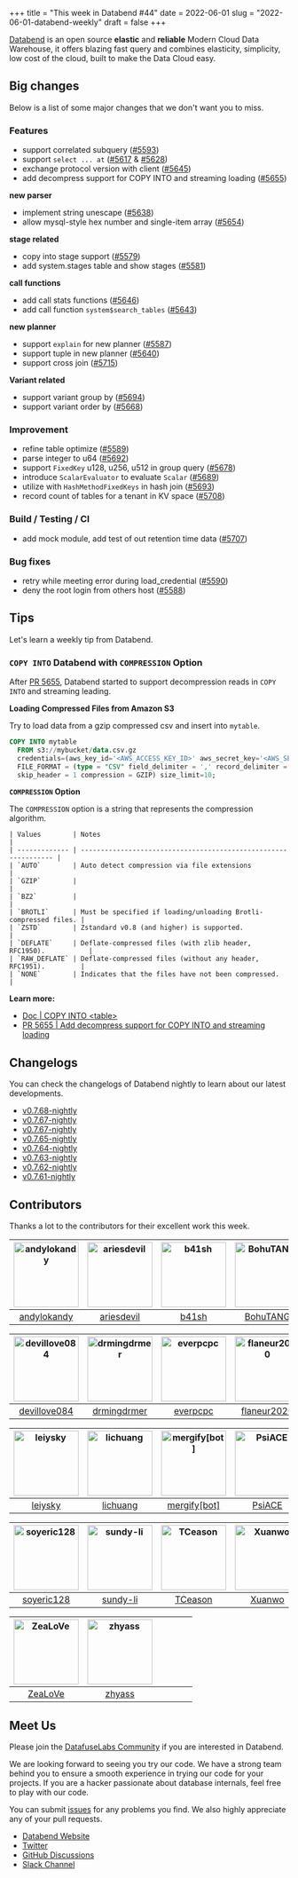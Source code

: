 +++
title = "This week in Databend #44"
date = 2022-06-01
slug = "2022-06-01-databend-weekly"
draft = false
+++

[Databend](https://github.com/datafuselabs/databend) is an open source **elastic** and **reliable** Modern Cloud Data Warehouse, it offers blazing fast query and combines elasticity, simplicity, low cost of the cloud, built to make the Data Cloud easy.

## Big changes

Below is a list of some major changes that we don't want you to miss.

### Features

- support correlated subquery ([#5593](https://github.com/datafuselabs/databend/pull/5593))
- support `select ... at` ([#5617](https://github.com/datafuselabs/databend/pull/5617) & [#5628](https://github.com/datafuselabs/databend/pull/5628))
- exchange protocol version with client ([#5645](https://github.com/datafuselabs/databend/pull/5645))
- add decompress support for COPY INTO and streaming loading ([#5655](https://github.com/datafuselabs/databend/pull/5655))

**new parser**

- implement string unescape ([#5638](https://github.com/datafuselabs/databend/pull/5638))
- allow mysql-style hex number and single-item array ([#5654](https://github.com/datafuselabs/databend/pull/5654))

**stage related**

- copy into stage support ([#5579](https://github.com/datafuselabs/databend/pull/5579))
- add system.stages table and show stages ([#5581](https://github.com/datafuselabs/databend/pull/5581))

**call functions**

- add call stats functions ([#5646](https://github.com/datafuselabs/databend/pull/5646))
- add call function `system$search_tables` ([#5643](https://github.com/datafuselabs/databend/pull/5663))

**new planner**

- support `explain` for new planner ([#5587](https://github.com/datafuselabs/databend/pull/5587))
- support tuple in new planner ([#5640](https://github.com/datafuselabs/databend/pull/5640))
- support cross join ([#5715](https://github.com/datafuselabs/databend/pull/5715))

**Variant related**

- support variant group by ([#5694](https://github.com/datafuselabs/databend/pull/5694))
- support variant order by ([#5668](https://github.com/datafuselabs/databend/pull/5668))

### Improvement

- refine table optimize ([#5589](https://github.com/datafuselabs/databend/pull/5589))
- parse integer to u64 ([#5692](https://github.com/datafuselabs/databend/pull/5692))
- support `FixedKey` u128, u256, u512 in group query ([#5678](https://github.com/datafuselabs/databend/pull/5678))
- introduce `ScalarEvaluator` to evaluate `Scalar` ([#5689](https://github.com/datafuselabs/databend/pull/5689))
- utilize with `HashMethodFixedKeys` in hash join ([#5693](https://github.com/datafuselabs/databend/pull/5693))
- record count of tables for a tenant in KV space ([#5708](https://github.com/datafuselabs/databend/pull/5708))

### Build / Testing / CI

- add mock module, add test of out retention time data ([#5707](https://github.com/datafuselabs/databend/pull/5707))

### Bug fixes

- retry while meeting error during load_credential ([#5590](https://github.com/datafuselabs/databend/pull/5590))
- deny the root login from others host ([#5588](https://github.com/datafuselabs/databend/pull/5588))

## Tips

Let's learn a weekly tip from Databend.

### `COPY INTO` Databend with `COMPRESSION` Option

After [PR 5655](https://github.com/datafuselabs/databend/pull/5655), Databend started to support decompression reads in `COPY INTO` and streaming leading.

**Loading Compressed Files from Amazon S3**

Try to load data from a gzip compressed csv and insert into `mytable`.

```sql
COPY INTO mytable
  FROM s3://mybucket/data.csv.gz
  credentials=(aws_key_id='<AWS_ACCESS_KEY_ID>' aws_secret_key='<AWS_SECRET_ACCESS_KEY>')
  FILE_FORMAT = (type = "CSV" field_delimiter = ',' record_delimiter = '\n' 
  skip_header = 1 compression = GZIP) size_limit=10;
```

**`COMPRESSION` Option**

The `COMPRESSION` option is a string that represents the compression algorithm.

```
| Values        | Notes                                                           |
| ------------- | --------------------------------------------------------------- |
| `AUTO`        | Auto detect compression via file extensions                     |
| `GZIP`        |                                                                 |
| `BZ2`         |                                                                 |
| `BROTLI`      | Must be specified if loading/unloading Brotli-compressed files. |
| `ZSTD`        | Zstandard v0.8 (and higher) is supported.                       |
| `DEFLATE`     | Deflate-compressed files (with zlib header, RFC1950).           |
| `RAW_DEFLATE` | Deflate-compressed files (without any header, RFC1951).         |
| `NONE`        | Indicates that the files have not been compressed.              |
```

**Learn more:**

- [Doc | COPY INTO \<table\>](https://databend.rs/doc/reference/sql/dml/dml-copy-into-table)
- [PR 5655 | Add decompress support for COPY INTO and streaming loading](https://github.com/datafuselabs/databend/pull/5655)

## Changelogs

You can check the changelogs of Databend nightly to learn about our latest developments.

- [v0.7.68-nightly](https://github.com/datafuselabs/databend/releases/tag/v0.7.68-nightly)
- [v0.7.67-nightly](https://github.com/datafuselabs/databend/releases/tag/v0.7.67-nightly)
- [v0.7.67-nightly](https://github.com/datafuselabs/databend/releases/tag/v0.7.66-nightly)
- [v0.7.65-nightly](https://github.com/datafuselabs/databend/releases/tag/v0.7.65-nightly)
- [v0.7.64-nightly](https://github.com/datafuselabs/databend/releases/tag/v0.7.64-nightly)
- [v0.7.63-nightly](https://github.com/datafuselabs/databend/releases/tag/v0.7.63-nightly)
- [v0.7.62-nightly](https://github.com/datafuselabs/databend/releases/tag/v0.7.62-nightly)
- [v0.7.61-nightly](https://github.com/datafuselabs/databend/releases/tag/v0.7.61-nightly)

## Contributors

Thanks a lot to the contributors for their excellent work this week.

| [<img alt="andylokandy" src="https://avatars.githubusercontent.com/u/9637710?v=4&s=117" width="117">](https://github.com/andylokandy) | [<img alt="ariesdevil" src="https://avatars.githubusercontent.com/u/7812909?v=4&s=117" width="117">](https://github.com/ariesdevil) | [<img alt="b41sh" src="https://avatars.githubusercontent.com/u/1070352?v=4&s=117" width="117">](https://github.com/b41sh) | [<img alt="BohuTANG" src="https://avatars.githubusercontent.com/u/172204?v=4&s=117" width="117">](https://github.com/BohuTANG) | [<img alt="Chasen-Zhang" src="https://avatars.githubusercontent.com/u/15354455?v=4&s=117" width="117">](https://github.com/Chasen-Zhang) | [<img alt="dantengsky" src="https://avatars.githubusercontent.com/u/22081156?v=4&s=117" width="117">](https://github.com/dantengsky) |
| :-----------------------------------------------------------------------------------------------------------------------------------: | :---------------------------------------------------------------------------------------------------------------------------------: | :-----------------------------------------------------------------------------------------------------------------------: | :----------------------------------------------------------------------------------------------------------------------------: | :--------------------------------------------------------------------------------------------------------------------------------------: | :----------------------------------------------------------------------------------------------------------------------------------: |
|                                             [andylokandy](https://github.com/andylokandy)                                             |                                             [ariesdevil](https://github.com/ariesdevil)                                             |                                             [b41sh](https://github.com/b41sh)                                             |                                            [BohuTANG](https://github.com/BohuTANG)                                             |                                             [Chasen-Zhang](https://github.com/Chasen-Zhang)                                              |                                             [dantengsky](https://github.com/dantengsky)                                              |

| [<img alt="devillove084" src="https://avatars.githubusercontent.com/u/15782923?v=4&s=117" width="117">](https://github.com/devillove084) | [<img alt="drmingdrmer" src="https://avatars.githubusercontent.com/u/44069?v=4&s=117" width="117">](https://github.com/drmingdrmer) | [<img alt="everpcpc" src="https://avatars.githubusercontent.com/u/1808802?v=4&s=117" width="117">](https://github.com/everpcpc) | [<img alt="flaneur2020" src="https://avatars.githubusercontent.com/u/129800?v=4&s=117" width="117">](https://github.com/flaneur2020) | [<img alt="hanyisong" src="https://avatars.githubusercontent.com/u/71937758?v=4&s=117" width="117">](https://github.com/hanyisong) | [<img alt="junnplus" src="https://avatars.githubusercontent.com/u/8097526?v=4&s=117" width="117">](https://github.com/junnplus) |
| :--------------------------------------------------------------------------------------------------------------------------------------: | :---------------------------------------------------------------------------------------------------------------------------------: | :-----------------------------------------------------------------------------------------------------------------------------: | :----------------------------------------------------------------------------------------------------------------------------------: | :--------------------------------------------------------------------------------------------------------------------------------: | :-----------------------------------------------------------------------------------------------------------------------------: |
|                                             [devillove084](https://github.com/devillove084)                                              |                                            [drmingdrmer](https://github.com/drmingdrmer)                                            |                                             [everpcpc](https://github.com/everpcpc)                                             |                                            [flaneur2020](https://github.com/flaneur2020)                                             |                                             [hanyisong](https://github.com/hanyisong)                                              |                                             [junnplus](https://github.com/junnplus)                                             |

| [<img alt="leiysky" src="https://avatars.githubusercontent.com/u/22445410?v=4&s=117" width="117">](https://github.com/leiysky) | [<img alt="lichuang" src="https://avatars.githubusercontent.com/u/1998569?v=4&s=117" width="117">](https://github.com/lichuang) | [<img alt="mergify[bot]" src="https://avatars.githubusercontent.com/in/10562?v=4&s=117" width="117">](https://github.com/apps/mergify) | [<img alt="PsiACE" src="https://avatars.githubusercontent.com/u/36896360?v=4&s=117" width="117">](https://github.com/PsiACE) | [<img alt="RinChanNOWWW" src="https://avatars.githubusercontent.com/u/33975039?v=4&s=117" width="117">](https://github.com/RinChanNOWWW) | [<img alt="ryanrussell" src="https://avatars.githubusercontent.com/u/523300?v=4&s=117" width="117">](https://github.com/ryanrussell) |
| :----------------------------------------------------------------------------------------------------------------------------: | :-----------------------------------------------------------------------------------------------------------------------------: | :------------------------------------------------------------------------------------------------------------------------------------: | :--------------------------------------------------------------------------------------------------------------------------: | :--------------------------------------------------------------------------------------------------------------------------------------: | :----------------------------------------------------------------------------------------------------------------------------------: |
|                                             [leiysky](https://github.com/leiysky)                                              |                                             [lichuang](https://github.com/lichuang)                                             |                                            [mergify[bot]](https://github.com/apps/mergify)                                             |                                             [PsiACE](https://github.com/PsiACE)                                              |                                             [RinChanNOWWW](https://github.com/RinChanNOWWW)                                              |                                            [ryanrussell](https://github.com/ryanrussell)                                             |

| [<img alt="soyeric128" src="https://avatars.githubusercontent.com/u/106025534?v=4&s=117" width="117">](https://github.com/soyeric128) | [<img alt="sundy-li" src="https://avatars.githubusercontent.com/u/3325189?v=4&s=117" width="117">](https://github.com/sundy-li) | [<img alt="TCeason" src="https://avatars.githubusercontent.com/u/33082201?v=4&s=117" width="117">](https://github.com/TCeason) | [<img alt="Xuanwo" src="https://avatars.githubusercontent.com/u/5351546?v=4&s=117" width="117">](https://github.com/Xuanwo) | [<img alt="xudong963" src="https://avatars.githubusercontent.com/u/41979257?v=4&s=117" width="117">](https://github.com/xudong963) | [<img alt="youngsofun" src="https://avatars.githubusercontent.com/u/5782159?v=4&s=117" width="117">](https://github.com/youngsofun) |
| :-----------------------------------------------------------------------------------------------------------------------------------: | :-----------------------------------------------------------------------------------------------------------------------------: | :----------------------------------------------------------------------------------------------------------------------------: | :-------------------------------------------------------------------------------------------------------------------------: | :--------------------------------------------------------------------------------------------------------------------------------: | :---------------------------------------------------------------------------------------------------------------------------------: |
|                                              [soyeric128](https://github.com/soyeric128)                                              |                                             [sundy-li](https://github.com/sundy-li)                                             |                                             [TCeason](https://github.com/TCeason)                                              |                                             [Xuanwo](https://github.com/Xuanwo)                                             |                                             [xudong963](https://github.com/xudong963)                                              |                                             [youngsofun](https://github.com/youngsofun)                                             |

| [<img alt="ZeaLoVe" src="https://avatars.githubusercontent.com/u/10904090?v=4&s=117" width="117">](https://github.com/ZeaLoVe) | [<img alt="zhyass" src="https://avatars.githubusercontent.com/u/34016424?v=4&s=117" width="117">](https://github.com/zhyass) |       |       |       |       |
| :----------------------------------------------------------------------------------------------------------------------------: | :--------------------------------------------------------------------------------------------------------------------------: | :---: | :---: | :---: | :---: |
|                                             [ZeaLoVe](https://github.com/ZeaLoVe)                                              |                                             [zhyass](https://github.com/zhyass)                                              |       |       |       |       |

## Meet Us

Please join the [DatafuseLabs Community](https://github.com/datafuselabs/) if you are interested in Databend.

We are looking forward to seeing you try our code. We have a strong team behind you to ensure a smooth experience in trying our code for your projects.
If you are a hacker passionate about database internals, feel free to play with our code.

You can submit [issues](https://github.com/datafuselabs/databend/issues) for any problems you find. We also highly appreciate any of your pull requests.

- [Databend Website](https://databend.rs)
- [Twitter](https://twitter.com/Datafuse_Labs)
- [GitHub Discussions](https://github.com/datafuselabs/databend/discussions)
- [Slack Channel](https://link.databend.rs/join-slack)
